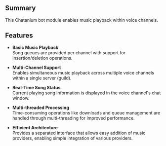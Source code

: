 ## Summary
This Chatanium bot module enables music playback within voice channels.

## Features
* **Basic Music Playback**</br>
Song queues are provided per channel with support for insertion/deletion operations.

* **Multi-Channel Support**</br>
Enables simultaneous music playback across multiple voice channels within a single server (guild).

* **Real-Time Song Status**</br>
Current playing song information is displayed in the voice channel's chat window.

* **Multi-threaded Processing**</br>
Time-consuming operations like downloads and queue management are handled through multi-threading for improved performance.

* **Efficient Architecture**</br>
Provides a separated interface that allows easy addition of music providers, enabling simple integration of various providers.
